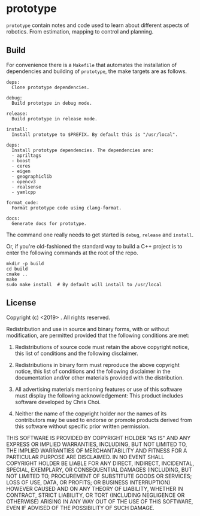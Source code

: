 # prototype

`prototype` contain notes and code used to learn about different aspects of
robotics. From estimation, mapping to control and planning.


## Build

For convenience there is a `Makefile` that automates the installation of
dependencies and building of `prototype`, the make targets are as follows.

    deps:
      Clone prototype dependencies.

    debug:
      Build prototype in debug mode.

    release:
      Build prototype in release mode.

    install:
      Install prototype to $PREFIX. By default this is "/usr/local".

    deps:
      Install prototype dependencies. The dependencies are:
      - apriltags
      - boost
      - ceres
      - eigen
      - geographiclib
      - opencv3
      - realsense
      - yamlcpp

    format_code:
      Format prototype code using clang-format.

    docs:
      Generate docs for prototype.

The command one really needs to get started is `debug`, `release` and `install`.

Or, if you're old-fashioned the standard way to build a C++ project is to enter
the following commands at the root of the repo.

    mkdir -p build
    cd build
    cmake ..
    make
    sudo make install  # By default will install to /usr/local

## License

Copyright (c) <2019> <Chris Choi>. All rights reserved.

Redistribution and use in source and binary forms, with or without
modification, are permitted provided that the following conditions are met:

1. Redistributions of source code must retain the above copyright notice, this
list of conditions and the following disclaimer.

2. Redistributions in binary form must reproduce the above copyright notice,
this list of conditions and the following disclaimer in the documentation
and/or other materials provided with the distribution.

3. All advertising materials mentioning features or use of this software must
display the following acknowledgement: This product includes software developed
by Chris Choi.

4. Neither the name of the copyright holder nor the names of its contributors
may be used to endorse or promote products derived from this software without
specific prior written permission.

THIS SOFTWARE IS PROVIDED BY COPYRIGHT HOLDER "AS IS" AND ANY EXPRESS OR
IMPLIED WARRANTIES, INCLUDING, BUT NOT LIMITED TO, THE IMPLIED WARRANTIES OF
MERCHANTABILITY AND FITNESS FOR A PARTICULAR PURPOSE ARE DISCLAIMED. IN NO
EVENT SHALL COPYRIGHT HOLDER BE LIABLE FOR ANY DIRECT, INDIRECT, INCIDENTAL,
SPECIAL, EXEMPLARY, OR CONSEQUENTIAL DAMAGES (INCLUDING, BUT NOT LIMITED TO,
PROCUREMENT OF SUBSTITUTE GOODS OR SERVICES; LOSS OF USE, DATA, OR PROFITS; OR
BUSINESS INTERRUPTION) HOWEVER CAUSED AND ON ANY THEORY OF LIABILITY, WHETHER
IN CONTRACT, STRICT LIABILITY, OR TORT (INCLUDING NEGLIGENCE OR OTHERWISE)
ARISING IN ANY WAY OUT OF THE USE OF THIS SOFTWARE, EVEN IF ADVISED OF THE
POSSIBILITY OF SUCH DAMAGE.
